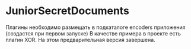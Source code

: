 # JuniorSecretDocuments
Плагины необходимо размещать в подкаталоге encoders приложения (создастся при первом запуске)
В качестве примера в проекте есть плагин XOR.
На этом предварительная версия завершена.
